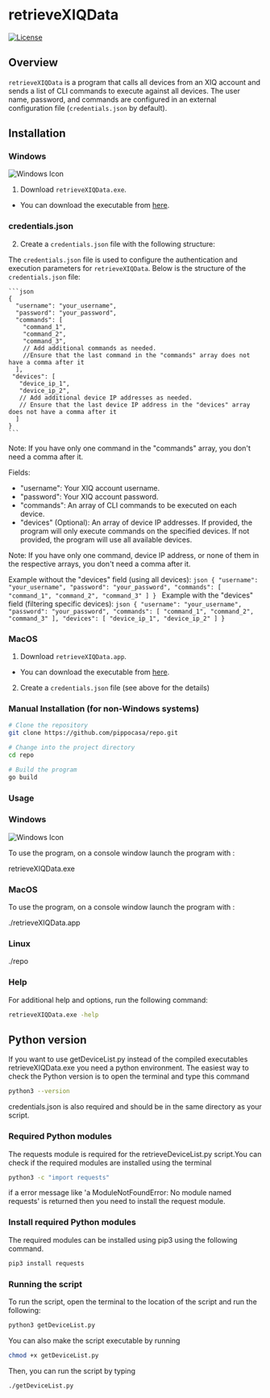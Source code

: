 # retrieveXIQData

[![License](https://img.shields.io/badge/License-MIT-blue.svg)](LICENSE)

## Overview

`retrieveXIQData` is a program that calls all devices from an XIQ account and sends a list of CLI commands to execute against all devices. The user name, password, and commands are configured in an external configuration file (`credentials.json` by default).

## Installation

### Windows
![Windows Icon](https://img.icons8.com/color/48/000000/windows-10.png)

1. Download `retrieveXIQData.exe`.
- You can download the executable from [here](https://github.com/pippocasa/repo/blob/main/retrieveXIQData.exe).

### credentials.json
2. Create a `credentials.json` file with the following structure:

The `credentials.json` file is used to configure the authentication and execution parameters for `retrieveXIQData`. Below is the structure of the `credentials.json` file:

    ```json
    {
      "username": "your_username",
      "password": "your_password",
      "commands": [
        "command_1",
        "command_2",
        "command_3",
        // Add additional commands as needed.
        //Ensure that the last command in the "commands" array does not have a comma after it
      ],
     "devices": [
       "device_ip_1",
       "device_ip_2",
       // Add additional device IP addresses as needed.
       // Ensure that the last device IP address in the "devices" array does not have a comma after it
      ]
    }
    ```
Note: If you have only one command in the "commands" array, you don't need a comma after it.

Fields:
+ "username": Your XIQ account username.
+ "password": Your XIQ account password.
+ "commands": An array of CLI commands to be executed on each device.
+ "devices" (Optional): An array of device IP addresses. If provided, the program will only execute commands on the specified devices. If not provided, the program will use all available devices.

Note: If you have only one command, device IP address, or none of them in the respective arrays, you don't need a comma after it.

Example without the "devices" field (using all devices):
    ```json
{
  "username": "your_username",
  "password": "your_password",
  "commands": [
    "command_1",
    "command_2",
    "command_3"
  ]
}
    ```
Example with the "devices" field (filtering specific devices):
    ```json
{
  "username": "your_username",
  "password": "your_password",
  "commands": [
    "command_1",
    "command_2",
    "command_3"
  ],
  "devices": [
    "device_ip_1",
    "device_ip_2"
  ]
}
    ```


### MacOS

1. Download `retrieveXIQData.app`.
- You can download the executable from [here](https://github.com/pippocasa/repo/blob/main/retrieveXIQData.app).
2. Create a `credentials.json` file (see above for the details) 



### Manual Installation (for non-Windows systems)

```bash
# Clone the repository
git clone https://github.com/pippocasa/repo.git

# Change into the project directory
cd repo

# Build the program
go build
```
### Usage
### Windows 
![Windows Icon](https://img.icons8.com/color/48/000000/windows-10.png)

To use the program, on a console window launch the program with :

retrieveXIQData.exe

### MacOS
To use the program, on a console window launch the program with :

./retrieveXIQData.app

### Linux

./repo
### Help
For additional help and options, run the following command:

```bash
retrieveXIQData.exe -help
```

## Python version
If you want to use getDeviceList.py instead of the compiled executables retrieveXIQData.exe you need a python environment. The easiest way to check the Python version is to open the terminal and type this command 
```bash
python3 --version
```
credentials.json is also required and should be in the same directory as your script.

### Required Python modules
The requests module is required for the retrieveDeviceList.py script.You can check if the required modules are installed using the terminal
```bash
python3 -c "import requests" 
```
if a error message like 'a ModuleNotFoundError: No module named requests' is returned then you need to install the request module.

### Install required Python modules
The required modules can be installed using pip3 using the following command.
```bash
pip3 install requests
```
### Running the script
To run the script, open the terminal to the location of the script and run the following:
```bash
python3 getDeviceList.py
```
You can also make the script executable by running
```bash
chmod +x getDeviceList.py
```
Then, you can run the script by typing 
```bash
./getDeviceList.py
```

